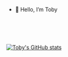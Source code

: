 - 👋 Hello, I’m Toby

\
\
\
\
[![Toby's GitHub stats](https://github-readme-stats.vercel.app/api?username=toby-st&show_icons=true&theme=transparent)]()

